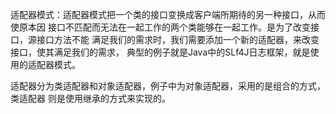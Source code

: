 适配器模式：适配器模式把一个类的接口变换成客户端所期待的另一种接口，从而使原本因
接口不匹配而无法在一起工作的两个类能够在一起工作。是为了改变接口，源接口方法不能
满足我们的需求时，我们需要添加一个新的适配器，来改变接口，使其满足我们的需求，
典型的例子就是Java中的SLf4J日志框架，就是使用的适配器模式。

适配器分为类适配器和对象适配器，例子中为对象适配器，采用的是组合的方式，类适配器
则是使用继承的方式来实现的。
